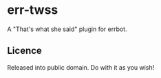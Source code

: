 err-twss
============

A "That's what she said" plugin for errbot.

Licence
-------

Released into public domain. Do with it as you wish!
